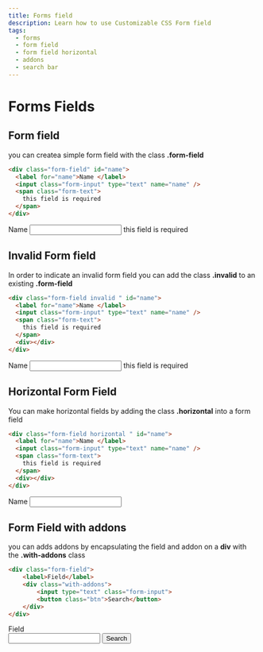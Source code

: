 ```yaml
---
title: Forms field
description: Learn how to use Customizable CSS Form field
tags:
  - forms
  - form field
  - form field horizontal
  - addons
  - search bar
---
```


# Forms Fields

## Form field

you can createa simple form field with the class **.form-field**

```html
<div class="form-field" id="name">
  <label for="name">Name </label>
  <input class="form-input" type="text" name="name" />
  <span class="form-text">
    this field is required
  </span>
</div>
```

<div class="form-field mb-4" id="name" >
    <label for="name" >Name </label> 
    <input  class="form-input" type="text" name="name">
    <span class= "form-text mb-4" >
        this field is required
    </span> 
</div>

## Invalid Form field

In order to indicate an invalid form field you can add the class **.invalid** to an existing **.form-field**

```html
<div class="form-field invalid " id="name">
  <label for="name">Name </label>
  <input class="form-input" type="text" name="name" />
  <span class="form-text">
    this field is required
  </span>
  <div></div>
</div>
```

<div class="form-field invalid my-4" id="name" >
    <label for="name" >Name </label> 
    <input  class="form-input" type="text" name="name">
    <span class= "form-text mb-4" >
        this field is required
    </span> 
</div>

## Horizontal Form Field

You can make horizontal fields by adding the class **.horizontal** into a form field

```html
<div class="form-field horizontal " id="name">
  <label for="name">Name </label>
  <input class="form-input" type="text" name="name" />
  <span class="form-text">
    this field is required
  </span>
  <div></div>
</div>
```

<div class="form-field horizontal w-12 my-4" id="name" >
    <label for="name" >Name </label> 
    <input  class="form-input" type="text" name="name">
</div>


## Form Field with addons

you can adds addons by encapsulating the field and addon on a **div** with the **.with-addons** class

```html
<div class="form-field"> 
    <label>Field</label>
    <div class="with-addons">
        <input type="text" class="form-input">
        <button class="btn">Search</button> 
    </div>
</div>
```

<div class="form-field w-12/12"> 
    <label>Field</label>
    <div class="with-addons">
        <input type="text" class="form-input">
        <button class="btn">Search</button> 
    </div>
</div>
